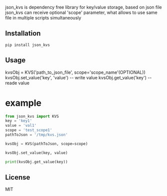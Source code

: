 json_kvs is dependency free library for key/value storage, based on json file
json_kvs can receive optional 'scope' parameter, what allows to use same file in multiple scripts simultaneously  

## Installation
```
pip install json_kvs
```

## Usage

kvsObj = KVS('path_to_json_file', scope='scope_name'(OPTIONAL))
kvsObj.set_value('key', 'value')  -- write value
kvsObj.get_value('key')           -- reade value

# example

```python
from json_kvs import KVS
key = 'key1'
value = 'val1'
scope = 'test_scope1'
pathToJson = '/tmp/kvs.json'

kvsObj = KVS(pathToJson, scope=scope)

kvsObj.set_value(key, value)

print(kvsObj.get_value(key))

```
## License

MIT